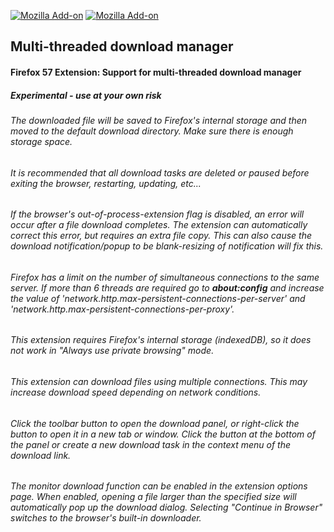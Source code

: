 [![Mozilla Add-on](https://img.shields.io/amo/v/multithreaded-download-manager.svg?style=flat-square)](https://addons.mozilla.org/firefox/addon/multithreaded-download-manager/) [![Mozilla Add-on](https://img.shields.io/amo/d/multithreaded-download-manager.svg?style=flat-square)](https://addons.mozilla.org/firefox/addon/multithreaded-download-manager/)

## Multi-threaded download manager
#### Firefox 57 Extension: Support for multi-threaded download manager
##### *Experimental - use at your own risk*
###### The downloaded file will be saved to Firefox's internal storage and then moved to the default download directory. Make sure there is enough storage space.
###### It is recommended that all download tasks are deleted or paused before exiting the browser, restarting, updating, etc... 
###### If the browser's out-of-process-extension flag is disabled, an error will occur after a file download completes. The extension can automatically correct this error, but requires an extra file copy. This can also cause the download notification/popup to be blank-resizing of notification will fix this.
###### Firefox has a limit on the number of simultaneous connections to the same server. If more than 6 threads are required go to **__about:config__** and increase the value of 'network.http.max-persistent-connections-per-server' and 'network.http.max-persistent-connections-per-proxy'.
###### This extension requires Firefox's internal storage (indexedDB), so it does not work in "Always use private browsing" mode.
###### This extension can download files using multiple connections. This may increase download speed depending on network conditions.
###### Click the toolbar button to open the download panel, or right-click the button to open it in a new tab or window. Click the button at the bottom of the panel or create a new download task in the context menu of the download link.
###### The monitor download function can be enabled in the extension options page. When enabled, opening a file larger than the specified size will automatically pop up the download dialog. Selecting "Continue in Browser" switches to the browser's built-in downloader.
